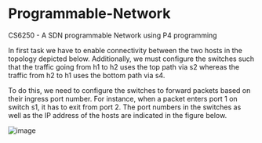 # Programmable-Network
CS6250  - A SDN programmable Network using P4 programming


In first task we have to enable connectivity between the two hosts in the topology depicted below. Additionally, we must configure the switches such that the traffic going from h1 to h2 uses the top path via s2 whereas the traffic from h2 to h1 uses the bottom path via s4.

To do this, we need to configure the switches to forward packets based on their ingress port number. For instance, when a packet enters port 1 on switch s1, it has to exit from port 2. The port numbers in the switches as well as the IP address of the hosts are indicated in the figure below.

![image](https://github.com/AbrarAhmed647/Programmable-Network/assets/56755432/586ca1e5-549c-48ab-9248-c2b9a6b8b6df)
